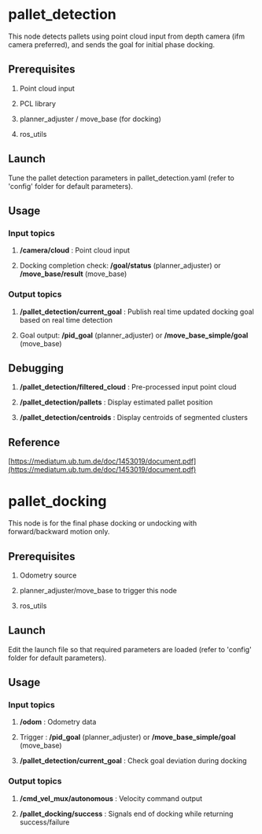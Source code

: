 # pallet_detection

This node detects pallets using point cloud input from depth camera (ifm camera preferred), and sends the goal for initial phase docking.

## Prerequisites

1. Point cloud input

2. PCL library

3. planner_adjuster / move_base (for docking)

4. ros_utils

## Launch

Tune the pallet detection parameters in pallet_detection.yaml (refer to 'config' folder for default parameters).

## Usage

### Input topics

1. **/camera/cloud** : Point cloud input

2. Docking completion check: **/goal/status** (planner_adjuster) or **/move_base/result** (move_base)

### Output topics

1. **/pallet_detection/current_goal** : Publish real time updated docking goal based on real time detection

2. Goal output: **/pid_goal** (planner_adjuster) or **/move_base_simple/goal** (move_base)

## Debugging

1. **/pallet\_detection/filtered\_cloud** : Pre-processed input point cloud

2. **/pallet\_detection/pallets** : Display estimated pallet position

3. **/pallet\_detection/centroids** : Display centroids of segmented clusters

## Reference

[https://mediatum.ub.tum.de/doc/1453019/document.pdf](https://mediatum.ub.tum.de/doc/1453019/document.pdf)


# pallet_docking

This node is for the final phase docking or undocking with forward/backward motion only.

## Prerequisites

1. Odometry source

2. planner_adjuster/move_base to trigger this node

3. ros_utils

## Launch

Edit the launch file so that required parameters are loaded (refer to 'config' folder for default parameters).

## Usage

### Input topics

1. **/odom** : Odometry data

2. Trigger : **/pid_goal** (planner_adjuster) or **/move_base_simple/goal** (move_base)

3. **/pallet_detection/current_goal** : Check goal deviation during docking

### Output topics

1. **/cmd_vel_mux/autonomous** : Velocity command output

2. **/pallet_docking/success** : Signals end of docking while returning success/failure